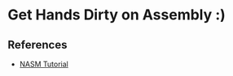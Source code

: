 # Get Hands Dirty on Assembly :)

## References
* [NASM Tutorial](https://cs.lmu.edu/~ray/notes/nasmtutorial/)